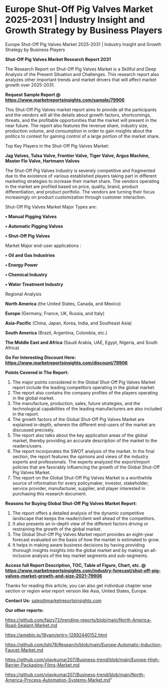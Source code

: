 # Europe Shut-Off Pig Valves Market 2025-2031 | Industry Insight and Growth Strategy by Business Players
Europe Shut-Off Pig Valves Market 2025-2031 | Industry Insight and Growth Strategy by Business Players

<strong>Shut-Off Pig Valves Market Research Report 2031</strong>

The Research Report on Shut-Off Pig Valves Market is a Skillful and Deep Analysis of the Present Situation and Challenges. This research report also analyzes other important trends and market drivers that will affect market growth over 2025-2031.

<strong>Request Sample Report @ <a href=https://www.marketreportsinsights.com/sample/79906>https://www.marketreportsinsights.com/sample/79906</a></strong>

This Shut-Off Pig Valves market report aims to provide all the participants and the vendors will all the details about growth factors, shortcomings, threats, and the profitable opportunities that the market will present in the near future. The report also features the revenue share, industry size, production volume, and consumption in order to gain insights about the politics to contest for gaining control of a large portion of the market share.

Top Key Players in the Shut-Off Pig Valves Market:

<strong>Jag Valves, Tulsa Valve, Frontier Valve, Tiger Valve, Argus Machine, Master Flo Valve, Hartmann Valves</strong>

The Shut-Off Pig Valves Industry is severely competitive and fragmented due to the existence of various established players taking part in different marketing strategies to increase their market share. The vendors operating in the market are profiled based on price, quality, brand, product differentiation, and product portfolio. The vendors are turning their focus increasingly on product customization through customer interaction.

Shut-Off Pig Valves Market Major Types are:

<strong>• Manual Pigging Valves

• Automatic Pigging Valves

• Shut-Off Pig Valves</strong>

Market Major end-user applications :

<strong>• Oil and Gas Industries

• Energy Power

• Chemical Industry

• Water Treatment Industry</strong>

Regional Analysis

</u><strong><b>North America</b></strong> (the United States, Canada, and Mexico)

<strong><b>Europe </b></strong>(Germany, France, UK, Russia, and Italy)

<strong><b>Asia-Pacific</b></strong> (China, Japan, Korea, India, and Southeast Asia)

<strong><b>South America</b></strong> (Brazil, Argentina, Colombia, etc.)

<strong><b>The Middle East and Africa</b></strong> (Saudi Arabia, UAE, Egypt, Nigeria, and South Africa)

<strong>Go For Interesting Discount Here: <a href=https://www.marketreportsinsights.com/discount/79906>https://www.marketreportsinsights.com/discount/79906</a></strong>

<strong>Points Covered in The Report:</strong>
<ol>
  <li>The major points considered in the Global Shut-Off Pig Valves Market report include the leading competitors operating in the global market.</li>
  <li>The report also contains the company profiles of the players operating in the global market.</li>
  <li>The manufacture, production, sales, future strategies, and the technological capabilities of the leading manufacturers are also included in the report.</li>
  <li>The growth factors of the Global Shut-Off Pig Valves Market are explained in-depth, wherein the different end-users of the market are discussed precisely.</li>
  <li>The report also talks about the key application areas of the global market, thereby providing an accurate description of the market to the readers/users.</li>
  <li>The report incorporates the SWOT analysis of the market. In the final section, the report features the opinions and views of the industry experts and professionals. The experts analyzed the export/import policies that are favorably influencing the growth of the Global Shut-Off Pig Valves Market.</li>
  <li>The report on the Global Shut-Off Pig Valves Market is a worthwhile source of information for every policymaker, investor, stakeholder, service provider, manufacturer, supplier, and player interested in purchasing this research document.</li>
</ol>
<strong>Reasons for Buying Global Shut-Off Pig Valves Market Report:</strong>

<ol>
  <li>The report offers a detailed analysis of the dynamic competitive landscape that keeps the reader/client well ahead of the competitors.</li>
  <li>It also presents an in-depth view of the different factors driving or restraining the growth of the global market.</li>
  <li>The Global Shut-Off Pig Valves Market report provides an eight-year forecast evaluated on the basis of how the market is estimated to grow.</li>
  <li>It helps in making aware business decisions by having providing thorough insights insights into the global market and by making an all-inclusive analysis of the key market segments and sub-segments.</li>
</ol>
<strong>Access full Report Description, TOC, Table of Figure, Chart, etc. @ <a href=https://www.marketreportsinsights.com/industry-forecast/shut-off-pig-valves-market-growth-and-size-2021-79906>https://www.marketreportsinsights.com/industry-forecast/shut-off-pig-valves-market-growth-and-size-2021-79906</a></strong>


Thanks for reading this article; you can also get individual chapter wise section or region wise report version like Asia, United States, Europe.

<strong>Contact Us:</strong>
sales@marketreportsinsights.com

<strong>Our other reports:</strong>

<a href=https://github.com/faizy72/trending-reports/blob/main/North-America-Road-Sealant-Market.md>https://github.com/faizy72/trending-reports/blob/main/North-America-Road-Sealant-Market.md</a>

<a href=https://ameblo.jp/18yam/entry-12892440152.html>https://ameblo.jp/18yam/entry-12892440152.html</a>

<a href=https://github.com/Ishi78/Research/blob/main/Europe-Automatic-Induction-Faucet-Market.md>https://github.com/Ishi78/Research/blob/main/Europe-Automatic-Induction-Faucet-Market.md</a>

<a href=https://github.com/vijaykumar207/Business-trend/blob/main/Europe-High-Barrier-Packaging-Films-Market.md>https://github.com/vijaykumar207/Business-trend/blob/main/Europe-High-Barrier-Packaging-Films-Market.md</a>

<a href=https://github.com/vijaykumar207/Business-trend/blob/main/North-America-Process-Automation-Systems-Market.md>https://github.com/vijaykumar207/Business-trend/blob/main/North-America-Process-Automation-Systems-Market.md</a>"
